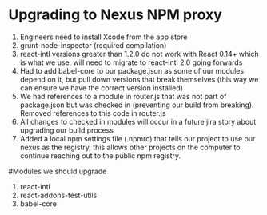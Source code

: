 # Upgrading to Nexus NPM proxy
1. Engineers need to install Xcode from the app store
  1. grunt-node-inspector (required compilation)
2. react-intl versions greater than 1.2.0 do not work with React 0.14+ which is what we use, will need to migrate to react-intl 2.0 going forwards
3. Had to add babel-core to our package.json as some of our modules depend on it, but pull down versions that break themselves (this way we can ensure we have the correct version installed)
4. We had references to a module in router.js that was not part of package.json but was checked in (preventing our build from breaking). Removed references to this code in router.js
5. All changes to checked in modules will occur in a future jira story about upgrading our build process
6. Added a local npm settings file (.npmrc) that tells our project to use our nexus as the registry, this allows other projects on the computer to continue reaching out to the public npm registry.

#Modules we should upgrade
1. react-intl
2. react-addons-test-utils
3. babel-core